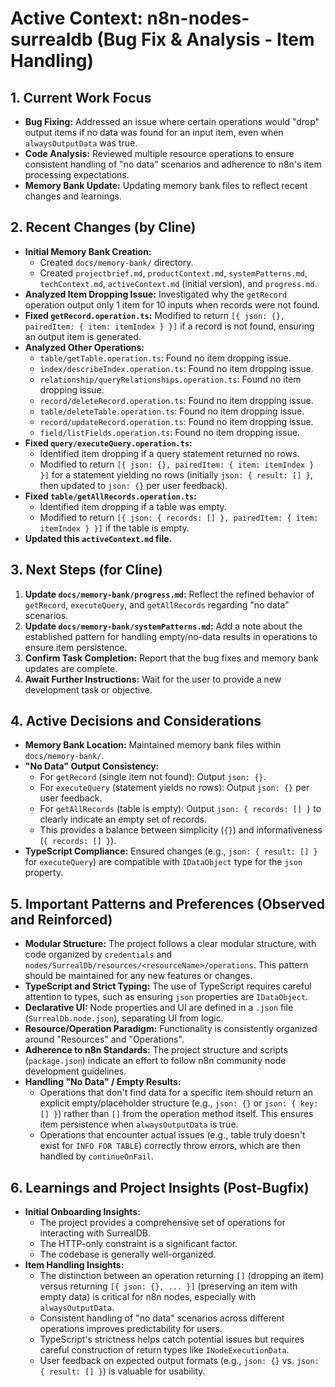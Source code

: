 # Active Context: n8n-nodes-surrealdb (Bug Fix & Analysis - Item Handling)

## 1. Current Work Focus

*   **Bug Fixing:** Addressed an issue where certain operations would "drop" output items if no data was found for an input item, even when `alwaysOutputData` was true.
*   **Code Analysis:** Reviewed multiple resource operations to ensure consistent handling of "no data" scenarios and adherence to n8n's item processing expectations.
*   **Memory Bank Update:** Updating memory bank files to reflect recent changes and learnings.

## 2. Recent Changes (by Cline)

*   **Initial Memory Bank Creation:**
    *   Created `docs/memory-bank/` directory.
    *   Created `projectbrief.md`, `productContext.md`, `systemPatterns.md`, `techContext.md`, `activeContext.md` (initial version), and `progress.md`.
*   **Analyzed Item Dropping Issue:** Investigated why the `getRecord` operation output only 1 item for 10 inputs when records were not found.
*   **Fixed `getRecord.operation.ts`:** Modified to return `[{ json: {}, pairedItem: { item: itemIndex } }]` if a record is not found, ensuring an output item is generated.
*   **Analyzed Other Operations:**
    *   `table/getTable.operation.ts`: Found no item dropping issue.
    *   `index/describeIndex.operation.ts`: Found no item dropping issue.
    *   `relationship/queryRelationships.operation.ts`: Found no item dropping issue.
    *   `record/deleteRecord.operation.ts`: Found no item dropping issue.
    *   `table/deleteTable.operation.ts`: Found no item dropping issue.
    *   `record/updateRecord.operation.ts`: Found no item dropping issue.
    *   `field/listFields.operation.ts`: Found no item dropping issue.
*   **Fixed `query/executeQuery.operation.ts`:**
    *   Identified item dropping if a query statement returned no rows.
    *   Modified to return `[{ json: {}, pairedItem: { item: itemIndex } }]` for a statement yielding no rows (initially `json: { result: [] }`, then updated to `json: {}` per user feedback).
*   **Fixed `table/getAllRecords.operation.ts`:**
    *   Identified item dropping if a table was empty.
    *   Modified to return `[{ json: { records: [] }, pairedItem: { item: itemIndex } }]` if the table is empty.
*   **Updated this `activeContext.md` file.**

## 3. Next Steps (for Cline)

1.  **Update `docs/memory-bank/progress.md`:** Reflect the refined behavior of `getRecord`, `executeQuery`, and `getAllRecords` regarding "no data" scenarios.
2.  **Update `docs/memory-bank/systemPatterns.md`:** Add a note about the established pattern for handling empty/no-data results in operations to ensure item persistence.
3.  **Confirm Task Completion:** Report that the bug fixes and memory bank updates are complete.
4.  **Await Further Instructions:** Wait for the user to provide a new development task or objective.

## 4. Active Decisions and Considerations

*   **Memory Bank Location:** Maintained memory bank files within `docs/memory-bank/`.
*   **"No Data" Output Consistency:**
    *   For `getRecord` (single item not found): Output `json: {}`.
    *   For `executeQuery` (statement yields no rows): Output `json: {}` per user feedback.
    *   For `getAllRecords` (table is empty): Output `json: { records: [] }` to clearly indicate an empty set of records.
    *   This provides a balance between simplicity (`{}`) and informativeness (`{ records: [] }`).
*   **TypeScript Compliance:** Ensured changes (e.g., `json: { result: [] }` for `executeQuery`) are compatible with `IDataObject` type for the `json` property.

## 5. Important Patterns and Preferences (Observed and Reinforced)

*   **Modular Structure:** The project follows a clear modular structure, with code organized by `credentials` and `nodes/SurrealDb/resources/<resourceName>/operations`. This pattern should be maintained for any new features or changes.
*   **TypeScript and Strict Typing:** The use of TypeScript requires careful attention to types, such as ensuring `json` properties are `IDataObject`.
*   **Declarative UI:** Node properties and UI are defined in a `.json` file (`SurrealDb.node.json`), separating UI from logic.
*   **Resource/Operation Paradigm:** Functionality is consistently organized around "Resources" and "Operations".
*   **Adherence to n8n Standards:** The project structure and scripts (`package.json`) indicate an effort to follow n8n community node development guidelines.
*   **Handling "No Data" / Empty Results:**
    *   Operations that don't find data for a specific item should return an explicit empty/placeholder structure (e.g., `json: {}` or `json: { key: [] }`) rather than `[]` from the operation method itself. This ensures item persistence when `alwaysOutputData` is true.
    *   Operations that encounter actual issues (e.g., table truly doesn't exist for `INFO FOR TABLE`) correctly throw errors, which are then handled by `continueOnFail`.

## 6. Learnings and Project Insights (Post-Bugfix)

*   **Initial Onboarding Insights:**
    *   The project provides a comprehensive set of operations for interacting with SurrealDB.
    *   The HTTP-only constraint is a significant factor.
    *   The codebase is generally well-organized.
*   **Item Handling Insights:**
    *   The distinction between an operation returning `[]` (dropping an item) versus returning `[{ json: {}, ... }]` (preserving an item with empty data) is critical for n8n nodes, especially with `alwaysOutputData`.
    *   Consistent handling of "no data" scenarios across different operations improves predictability for users.
    *   TypeScript's strictness helps catch potential issues but requires careful construction of return types like `INodeExecutionData`.
    *   User feedback on expected output formats (e.g., `json: {}` vs. `json: { result: [] }`) is valuable for usability.
